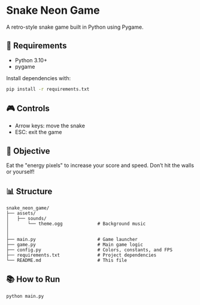 
# Snake Neon Game

A retro-style snake game built in Python using Pygame.

## 🔧 Requirements

- Python 3.10+
- pygame

Install dependencies with:
```bash
pip install -r requirements.txt
```

## 🎮 Controls
- Arrow keys: move the snake
- ESC: exit the game

## 🎯 Objective
Eat the "energy pixels" to increase your score and speed. Don’t hit the walls or yourself!


## 📊 Structure 
```
snake_neon_game/
├── assets/
│   ├── sounds/
│       └── theme.ogg             # Background music
│   
│           
├── main.py                       # Game launcher
├── game.py                       # Main game logic
├── config.py                     # Colors, constants, and FPS
├── requirements.txt              # Project dependencies
└── README.md                     # This file
```

## 📚 How to Run
```bash
python main.py
```

